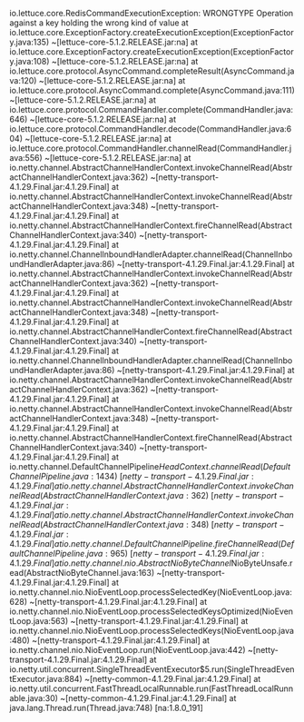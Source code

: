 io.lettuce.core.RedisCommandExecutionException: WRONGTYPE Operation against a key holding the wrong kind of value
	at io.lettuce.core.ExceptionFactory.createExecutionException(ExceptionFactory.java:135) ~[lettuce-core-5.1.2.RELEASE.jar:na]
	at io.lettuce.core.ExceptionFactory.createExecutionException(ExceptionFactory.java:108) ~[lettuce-core-5.1.2.RELEASE.jar:na]
	at io.lettuce.core.protocol.AsyncCommand.completeResult(AsyncCommand.java:120) ~[lettuce-core-5.1.2.RELEASE.jar:na]
	at io.lettuce.core.protocol.AsyncCommand.complete(AsyncCommand.java:111) ~[lettuce-core-5.1.2.RELEASE.jar:na]
	at io.lettuce.core.protocol.CommandHandler.complete(CommandHandler.java:646) ~[lettuce-core-5.1.2.RELEASE.jar:na]
	at io.lettuce.core.protocol.CommandHandler.decode(CommandHandler.java:604) ~[lettuce-core-5.1.2.RELEASE.jar:na]
	at io.lettuce.core.protocol.CommandHandler.channelRead(CommandHandler.java:556) ~[lettuce-core-5.1.2.RELEASE.jar:na]
	at io.netty.channel.AbstractChannelHandlerContext.invokeChannelRead(AbstractChannelHandlerContext.java:362) ~[netty-transport-4.1.29.Final.jar:4.1.29.Final]
	at io.netty.channel.AbstractChannelHandlerContext.invokeChannelRead(AbstractChannelHandlerContext.java:348) ~[netty-transport-4.1.29.Final.jar:4.1.29.Final]
	at io.netty.channel.AbstractChannelHandlerContext.fireChannelRead(AbstractChannelHandlerContext.java:340) ~[netty-transport-4.1.29.Final.jar:4.1.29.Final]
	at io.netty.channel.ChannelInboundHandlerAdapter.channelRead(ChannelInboundHandlerAdapter.java:86) ~[netty-transport-4.1.29.Final.jar:4.1.29.Final]
	at io.netty.channel.AbstractChannelHandlerContext.invokeChannelRead(AbstractChannelHandlerContext.java:362) ~[netty-transport-4.1.29.Final.jar:4.1.29.Final]
	at io.netty.channel.AbstractChannelHandlerContext.invokeChannelRead(AbstractChannelHandlerContext.java:348) ~[netty-transport-4.1.29.Final.jar:4.1.29.Final]
	at io.netty.channel.AbstractChannelHandlerContext.fireChannelRead(AbstractChannelHandlerContext.java:340) ~[netty-transport-4.1.29.Final.jar:4.1.29.Final]
	at io.netty.channel.ChannelInboundHandlerAdapter.channelRead(ChannelInboundHandlerAdapter.java:86) ~[netty-transport-4.1.29.Final.jar:4.1.29.Final]
	at io.netty.channel.AbstractChannelHandlerContext.invokeChannelRead(AbstractChannelHandlerContext.java:362) ~[netty-transport-4.1.29.Final.jar:4.1.29.Final]
	at io.netty.channel.AbstractChannelHandlerContext.invokeChannelRead(AbstractChannelHandlerContext.java:348) ~[netty-transport-4.1.29.Final.jar:4.1.29.Final]
	at io.netty.channel.AbstractChannelHandlerContext.fireChannelRead(AbstractChannelHandlerContext.java:340) ~[netty-transport-4.1.29.Final.jar:4.1.29.Final]
	at io.netty.channel.DefaultChannelPipeline$HeadContext.channelRead(DefaultChannelPipeline.java:1434) ~[netty-transport-4.1.29.Final.jar:4.1.29.Final]
	at io.netty.channel.AbstractChannelHandlerContext.invokeChannelRead(AbstractChannelHandlerContext.java:362) ~[netty-transport-4.1.29.Final.jar:4.1.29.Final]
	at io.netty.channel.AbstractChannelHandlerContext.invokeChannelRead(AbstractChannelHandlerContext.java:348) ~[netty-transport-4.1.29.Final.jar:4.1.29.Final]
	at io.netty.channel.DefaultChannelPipeline.fireChannelRead(DefaultChannelPipeline.java:965) ~[netty-transport-4.1.29.Final.jar:4.1.29.Final]
	at io.netty.channel.nio.AbstractNioByteChannel$NioByteUnsafe.read(AbstractNioByteChannel.java:163) ~[netty-transport-4.1.29.Final.jar:4.1.29.Final]
	at io.netty.channel.nio.NioEventLoop.processSelectedKey(NioEventLoop.java:628) ~[netty-transport-4.1.29.Final.jar:4.1.29.Final]
	at io.netty.channel.nio.NioEventLoop.processSelectedKeysOptimized(NioEventLoop.java:563) ~[netty-transport-4.1.29.Final.jar:4.1.29.Final]
	at io.netty.channel.nio.NioEventLoop.processSelectedKeys(NioEventLoop.java:480) ~[netty-transport-4.1.29.Final.jar:4.1.29.Final]
	at io.netty.channel.nio.NioEventLoop.run(NioEventLoop.java:442) ~[netty-transport-4.1.29.Final.jar:4.1.29.Final]
	at io.netty.util.concurrent.SingleThreadEventExecutor$5.run(SingleThreadEventExecutor.java:884) ~[netty-common-4.1.29.Final.jar:4.1.29.Final]
	at io.netty.util.concurrent.FastThreadLocalRunnable.run(FastThreadLocalRunnable.java:30) ~[netty-common-4.1.29.Final.jar:4.1.29.Final]
	at java.lang.Thread.run(Thread.java:748) [na:1.8.0_191]
